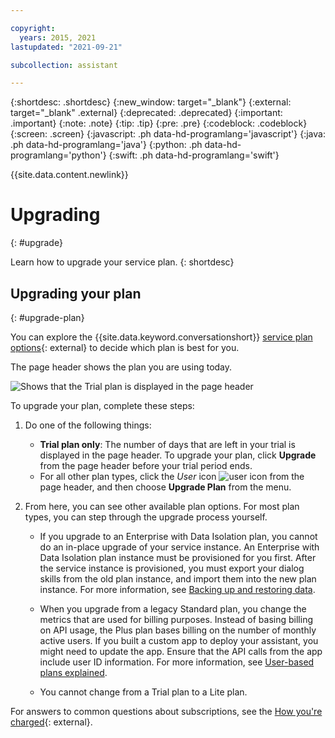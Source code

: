 ```yaml
---

copyright:
  years: 2015, 2021
lastupdated: "2021-09-21"

subcollection: assistant

---
```


{:shortdesc: .shortdesc}
{:new_window: target="_blank"}
{:external: target="_blank" .external}
{:deprecated: .deprecated}
{:important: .important}
{:note: .note}
{:tip: .tip}
{:pre: .pre}
{:codeblock: .codeblock}
{:screen: .screen}
{:javascript: .ph data-hd-programlang='javascript'}
{:java: .ph data-hd-programlang='java'}
{:python: .ph data-hd-programlang='python'}
{:swift: .ph data-hd-programlang='swift'}

{{site.data.content.newlink}}

# Upgrading
{: #upgrade}

Learn how to upgrade your service plan.
{: shortdesc}

## Upgrading your plan
{: #upgrade-plan}

You can explore the {{site.data.keyword.conversationshort}} [service plan options](https://www.ibm.com/cloud/watson-assistant/pricing/){: external} to decide which plan is best for you.

The page header shows the plan you are using today.

![Shows that the Trial plan is displayed in the page header](images/plan-in-header.png)

To upgrade your plan, complete these steps:

1. Do one of the following things:

   - **Trial plan only**: The number of days that are left in your trial is displayed in the page header. To upgrade your plan, click **Upgrade** from the page header before your trial period ends.
   - For all other plan types, click the *User* icon ![user icon](images/user-icon.png) from the page header, and then choose **Upgrade Plan** from the menu.

1. From here, you can see other available plan options. For most plan types, you can step through the upgrade process yourself.

    - If you upgrade to an Enterprise with Data Isolation plan, you cannot do an in-place upgrade of your service instance. An Enterprise with Data Isolation plan instance must be provisioned for you first. After the service instance is provisioned, you must export your dialog skills from the old plan instance, and import them into the new plan instance. For more information, see [Backing up and restoring data](/docs/assistant?topic=assistant-backup).

    - When you upgrade from a legacy Standard plan, you change the metrics that are used for billing purposes. Instead of basing billing on API usage, the Plus plan bases billing on the number of monthly active users. If you built a custom app to deploy your assistant, you might need to update the app. Ensure that the API calls from the app include user ID information. For more information, see [User-based plans explained](/docs/assistant?topic=assistant-services-information#services-information-user-based-plans).

    - You cannot change from a Trial plan to a Lite plan.

For answers to common questions about subscriptions, see the [How you're charged](/docs/billing-usage?topic=billing-usage-charges){: external}.

